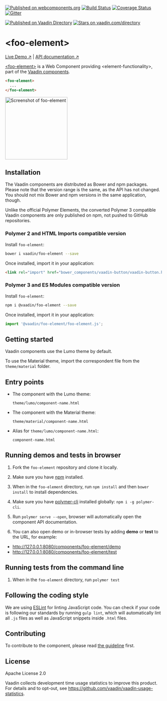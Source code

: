 [![Published on webcomponents.org](https://img.shields.io/badge/webcomponents.org-published-blue.svg)](https://www.webcomponents.org/element/vaadin/foo-element)
[![Build Status](https://travis-ci.org/vaadin/foo-element.svg?branch=master)](https://travis-ci.org/vaadin/foo-element)
[![Coverage Status](https://coveralls.io/repos/github/vaadin/foo-element/badge.svg?branch=master)](https://coveralls.io/github/vaadin/foo-element?branch=master)
[![Gitter](https://badges.gitter.im/Join%20Chat.svg)](https://gitter.im/vaadin/web-components?utm_source=badge&utm_medium=badge&utm_campaign=pr-badge)

 [![Published on Vaadin  Directory](https://img.shields.io/badge/Vaadin%20Directory-published-00b4f0.svg)](https://vaadin.com/directory/component/vaadinfoo-element)
[![Stars on vaadin.com/directory](https://img.shields.io/vaadin-directory/star/foo-element-directory-urlidentifier.svg)](https://vaadin.com/directory/component/vaadinfoo-element)


# &lt;foo-element&gt;

[Live Demo ↗](https://vaadin.com/components/foo-element/html-examples)
|
[API documentation ↗](https://vaadin.com/components/foo-element/html-api)


[&lt;foo-element&gt;](https://vaadin.com/components/foo-element) is a Web Component providing &lt;element-functionality&gt;, part of the [Vaadin components](https://vaadin.com/components).

<!--
```
<custom-element-demo>
  <template>
    <script src="../webcomponentsjs/webcomponents-lite.js"></script>
    <link rel="import" href="foo-element.html">
    <next-code-block></next-code-block>
  </template>
</custom-element-demo>
```
-->
```html
<foo-element>
  ...
</foo-element>
```

[<img src="https://raw.githubusercontent.com/vaadin/foo-element/master/screenshot.png" width="200" alt="Screenshot of foo-element">](https://vaadin.com/components/foo-element)


## Installation

The Vaadin components are distributed as Bower and npm packages.
Please note that the version range is the same, as the API has not changed.
You should not mix Bower and npm versions in the same application, though.

Unlike the official Polymer Elements, the converted Polymer 3 compatible Vaadin components
are only published on npm, not pushed to GitHub repositories.

### Polymer 2 and HTML Imports compatible version

Install `foo-element`:

```sh
bower i vaadin/foo-element --save
```

Once installed, import it in your application:

```html
<link rel="import" href="bower_components/vaadin-button/vaadin-button.html">
```
### Polymer 3 and ES Modules compatible version


Install `foo-element`:

```sh
npm i @vaadin/foo-element --save
```

Once installed, import it in your application:

```js
import '@vaadin/foo-element/foo-element.js';
```

## Getting started

Vaadin components use the Lumo theme by default.

To use the Material theme, import the correspondent file from the `theme/material` folder.

## Entry points

- The component with the Lumo theme:

  `theme/lumo/component-name.html`

- The component with the Material theme:

  `theme/material/component-name.html`

- Alias for `theme/lumo/component-name.html`:

  `component-name.html`


## Running demos and tests in browser

1. Fork the `foo-element` repository and clone it locally.

1. Make sure you have [npm](https://www.npmjs.com/) installed.

1. When in the `foo-element` directory, run `npm install` and then `bower install` to install dependencies.

1. Make sure you have [polymer-cli](https://www.npmjs.com/package/polymer-cli) installed globally: `npm i -g polymer-cli`.

1. Run `polymer serve --open`, browser will automatically open the component API documentation.

1. You can also open demo or in-browser tests by adding **demo** or **test** to the URL, for example:

  - http://127.0.0.1:8080/components/foo-element/demo
  - http://127.0.0.1:8080/components/foo-element/test


## Running tests from the command line

1. When in the `foo-element` directory, run `polymer test`


## Following the coding style

We are using [ESLint](http://eslint.org/) for linting JavaScript code. You can check if your code is following our standards by running `gulp lint`, which will automatically lint all `.js` files as well as JavaScript snippets inside `.html` files.


## Contributing

  To contribute to the component, please read [the guideline](https://github.com/vaadin/vaadin-core/blob/master/CONTRIBUTING.md) first.


## License

Apache License 2.0

Vaadin collects development time usage statistics to improve this product. For details and to opt-out, see https://github.com/vaadin/vaadin-usage-statistics.
